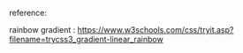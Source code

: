 reference:

rainbow gradient : https://www.w3schools.com/css/tryit.asp?filename=trycss3_gradient-linear_rainbow
